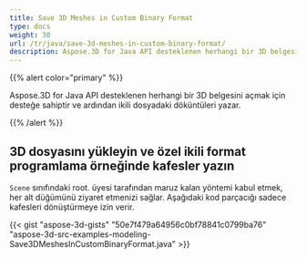 ```yaml
---
title: Save 3D Meshes in Custom Binary Format
type: docs
weight: 30
url: /tr/java/save-3d-meshes-in-custom-binary-format/
description: Aspose.3D for Java API desteklenen herhangi bir 3D belgesini açmak için desteğe sahiptir ve ardından ikili dosyadaki döküntüleri yazar.
---
```

{{% alert color="primary" %}} 

Aspose.3D for Java API desteklenen herhangi bir 3D belgesini açmak için desteğe sahiptir ve ardından ikili dosyadaki döküntüleri yazar.

{{% /alert %}} 
##  **3D dosyasını yükleyin ve özel ikili format programlama örneğinde kafesler yazın**
`Scene` sınıfındaki root. üyesi tarafından maruz kalan yöntemi kabul etmek, her alt düğümünü ziyaret etmenizi sağlar. Aşağıdaki kod parçacığı sadece kafesleri dönüştürmeye izin verir.

{{< gist "aspose-3d-gists" "50e7f479a64956c0bf78841c0799ba76" "aspose-3d-src-examples-modeling-Save3DMeshesInCustomBinaryFormat.java" >}}

